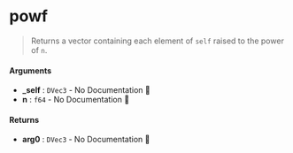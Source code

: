 # powf

>  Returns a vector containing each element of `self` raised to the power of `n`.

#### Arguments

- **\_self** : `DVec3` \- No Documentation 🚧
- **n** : `f64` \- No Documentation 🚧

#### Returns

- **arg0** : `DVec3` \- No Documentation 🚧
